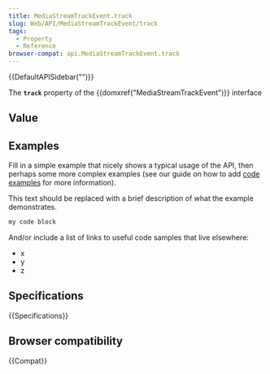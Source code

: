 ```yaml
---
title: MediaStreamTrackEvent.track
slug: Web/API/MediaStreamTrackEvent/track
tags:
  - Property
  - Reference
browser-compat: api.MediaStreamTrackEvent.track
---
```

{{DefaultAPISidebar("")}}

The **`track`** property of the {{domxref("MediaStreamTrackEvent")}} interface 

## Value



## Examples

Fill in a simple example that nicely shows a typical usage of the API, then perhaps some more complex examples (see our guide on how to add [code examples](/en-US/docs/MDN/Contribute/Structures/Code_examples) for more information).

This text should be replaced with a brief description of what the example demonstrates.

```js
my code block
```

And/or include a list of links to useful code samples that live elsewhere:

*   x
*   y
*   z

## Specifications

{{Specifications}}

## Browser compatibility

{{Compat}}


